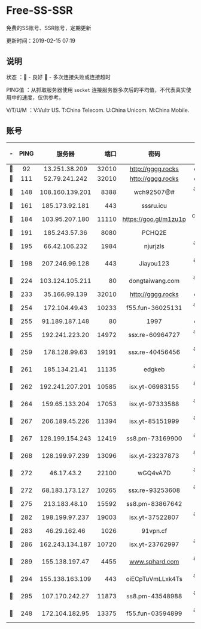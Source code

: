 # Free-SS-SSR

免费的SS账号、SSR账号，定期更新

更新时间：2019-02-15 07:19

## 说明

状态     ：🙂 - 良好 🙁 - 多次连接失败或连接超时

PING值   ：从抓取服务器使用 `socket` 连接服务器多次后的平均值，不代表真实使用中的速度，仅供参考。

V/T/U/M  ：V:Vultr US. T:China Telecom. U:China Unicom. M:China Mobile.

## 账号

|-|PING|服务器|端口|密码|加密方式|区域|V/T/U/M|
|:----:|:----:|:-----:|-----:|:----:|:----:|:----:|:----:|
|🙂|92|13.251.38.209|32010|http://gggg.rocks|chacha20|SG|8↓/10↑/9↑/9↑|
|🙂|111|52.79.241.242|32010|http://gggg.rocks|chacha20|KR|6↑/9↑/7↑/8↑|
|🙂|148|108.160.139.201|8388|wch92507@#|aes-256-cfb|JP|10↑/10↑/10↑/10↑|
|🙂|161|185.173.92.181|443|sssru.icu|rc4-md5|RU|10↑/10↑/10↑/10↑|
|🙂|184|103.95.207.180|11110|https://goo.gl/m1zu1p|chacha20-ietf|US|10↑/10↑/10↑/10↑|
|🙂|191|185.243.57.36|8080|PCHQ2E|rc4-md5|US|10↑/10↑/10↑/10↑|
|🙂|195|66.42.106.232|1984|njurjzls|aes-256-cfb|US|10↑/10↑/10↑/10↑|
|🙂|198|207.246.99.128|443|Jiayou123|aes-256-cfb|US|10↑/10↑/10↑/10↑|
|🙂|224|103.124.105.211|80|dongtaiwang.com|aes-256-cfb|US|10↑/10↑/10↑/10↑|
|🙂|233|35.166.99.139|32010|http://gggg.rocks|chacha20|US|10↑/10↑/10↑/10↑|
|🙂|254|172.104.49.43|10233|f55.fun-36025131|aes-256-cfb|SG|10↑/10↑/10↑/10↑|
|🙂|255|91.189.187.148|80|1997|chacha20|US|10↑/10↑/10↑/10↑|
|🙂|255|192.241.223.20|14972|ssx.re-60964727|aes-256-cfb|US|10↑/10↑/10↑/10↑|
|🙂|259|178.128.99.63|19191|ssx.re-40456456|aes-256-cfb|SG|10↑/10↑/10↑/10↑|
|🙂|261|185.134.21.41|11135|edgkeb|aes-256-cfb|GB|10↑/10↑/10↑/10↑|
|🙂|262|192.241.207.201|10585|isx.yt-06983155|aes-256-cfb|US|7↑/8↑/7↑/8↑|
|🙂|264|159.65.133.204|17053|isx.yt-97333588|aes-256-cfb|SG|7↑/8↑/7↑/8↑|
|🙂|267|206.189.45.226|11394|isx.yt-85151999|aes-256-cfb|SG|7↑/8↑/7↑/8↑|
|🙂|267|128.199.154.243|12419|ss8.pm-73169900|aes-256-cfb|SG|10↑/10↑/10↑/10↑|
|🙂|268|128.199.97.239|13096|isx.yt-23237873|aes-256-cfb|SG|7↑/8↑/7↑/8↑|
|🙂|272|46.17.43.2|22100|wGQ4vA7D|aes-256-gcm|RU|10↑/10↑/10↑/10↑|
|🙂|272|68.183.173.127|10265|ssx.re-93253608|aes-256-cfb|US|10↑/10↑/10↑/10↑|
|🙂|275|213.183.48.10|15592|ss8.pm-83867642|rc4-md5|RU|10↑/10↑/10↑/10↑|
|🙂|282|198.199.97.237|19003|isx.yt-37522807|aes-256-cfb|US|7↑/8↑/7↑/8↑|
|🙂|283|46.29.162.46|1026|91vpn.cf|rc4-md5|RU|10↑/10↑/10↑/10↑|
|🙂|286|162.243.134.187|10720|isx.yt-23762997|aes-256-cfb|US|7↑/8↑/7↑/8↑|
|🙂|289|155.138.197.47|4455|www.sphard.com|aes-256-cfb|US|10↑/10↑/10↑/10↑|
|🙂|294|155.138.163.109|443|oiECpTuVmLLxk4Ts|aes-256-cfb|US|9↑/10↑/10↑/10↑|
|🙂|295|107.170.242.27|11873|ss8.pm-43548988|aes-256-cfb|US|10↑/10↑/10↑/10↑|
|🙂|248|172.104.182.95|13375|f55.fun-03594899|aes-256-cfb|SG|10↑/10↑/10↑/10↑|
